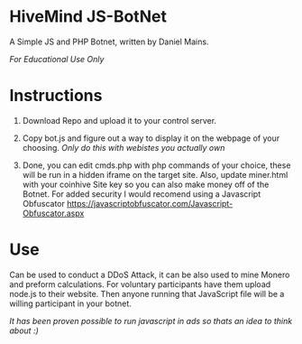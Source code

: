 # HiveMind JS-BotNet
A Simple JS and PHP Botnet, written by Daniel Mains.

*For Educational Use Only*




# Instructions
1. Download Repo and upload it to your control server.
2. Copy bot.js and figure out a way to display it on
the webpage of your choosing. 
*Only do this with webistes you actually own*

3. Done, you can edit cmds.php with php commands of your choice, these will be run in a hidden iframe on
the target site. Also, update miner.html with your coinhive Site key so you can also make money off of the 
Botnet. For added security I would recomend using a Javascript Obfuscator
https://javascriptobfuscator.com/Javascript-Obfuscator.aspx

# Use
Can be used to conduct a DDoS Attack, it can be also used to mine Monero and preform calculations.
For voluntary participants have them upload node.js to their website. Then anyone running that JavaScript file will be a willing 
participant in your botnet.


*It has been proven possible to run javascript in ads so thats an idea to think about :)*

